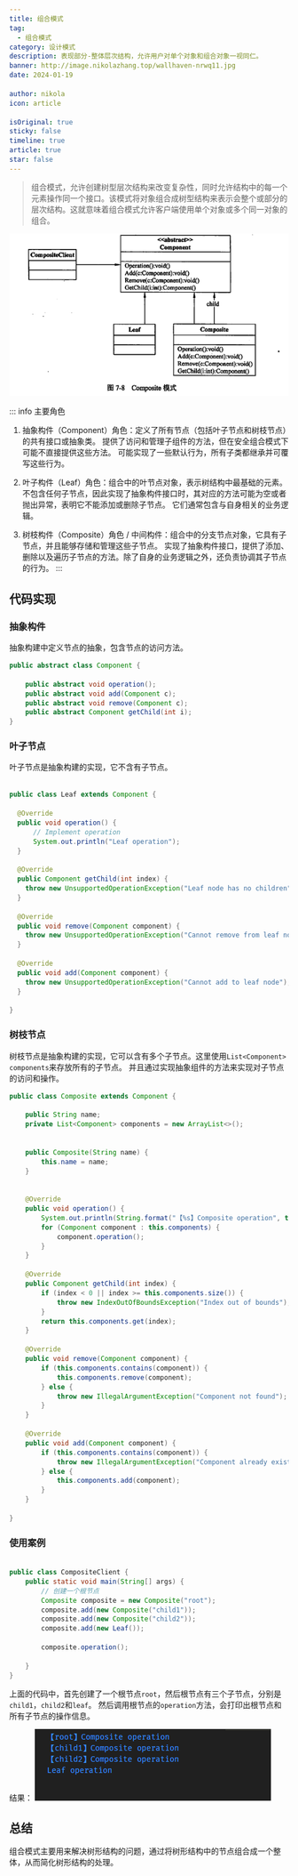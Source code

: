 ```yaml
---
title: 组合模式
tag:
  - 组合模式
category: 设计模式
description: 表现部分-整体层次结构，允许用户对单个对象和组合对象一视同仁。
banner: http://image.nikolazhang.top/wallhaven-nrwq11.jpg
date: 2024-01-19

author: nikola
icon: article

isOriginal: true
sticky: false
timeline: true
article: true
star: false
---
```


> 组合模式，允许创建树型层次结构来改变复杂性，同时允许结构中的每一个元素操作同一个接口。该模式将对象组合成树型结构来表示会整个或部分的层次结构。这就意味着组合模式允许客户端使用单个对象或多个同一对象的组合。

![20240119142212](https://raw.githubusercontent.com/NikolaZhang/image-blog/main/9-composite/20240119142212.png)

::: info 主要角色

1. 抽象构件（Component）角色：定义了所有节点（包括叶子节点和树枝节点）的共有接口或抽象类。
提供了访问和管理子组件的方法，但在安全组合模式下可能不直接提供这些方法。
可能实现了一些默认行为，所有子类都继承并可覆写这些行为。

2. 叶子构件（Leaf）角色：组合中的叶节点对象，表示树结构中最基础的元素。
不包含任何子节点，因此实现了抽象构件接口时，其对应的方法可能为空或者抛出异常，表明它不能添加或删除子节点。
它们通常包含与自身相关的业务逻辑。

3. 树枝构件（Composite）角色 / 中间构件：组合中的分支节点对象，它具有子节点，并且能够存储和管理这些子节点。
实现了抽象构件接口，提供了添加、删除以及遍历子节点的方法。除了自身的业务逻辑之外，还负责协调其子节点的行为。
:::

## 代码实现

### 抽象构件

抽象构建中定义节点的抽象，包含节点的访问方法。

```java
public abstract class Component {
    
    public abstract void operation();
    public abstract void add(Component c);
    public abstract void remove(Component c);
    public abstract Component getChild(int i);
}
```

### 叶子节点

叶子节点是抽象构建的实现，它不含有子节点。

```java

public class Leaf extends Component {

  @Override
  public void operation() {
      // Implement operation
      System.out.println("Leaf operation");
  }

  @Override
  public Component getChild(int index) {
    throw new UnsupportedOperationException("Leaf node has no children"); 
  }

  @Override
  public void remove(Component component) {
    throw new UnsupportedOperationException("Cannot remove from leaf node");
  }

  @Override
  public void add(Component component) {
    throw new UnsupportedOperationException("Cannot add to leaf node");
  }

}
```

### 树枝节点

树枝节点是抽象构建的实现，它可以含有多个子节点。这里使用`List<Component> components`来存放所有的子节点。
并且通过实现抽象组件的方法来实现对子节点的访问和操作。

```java
public class Composite extends Component {

    public String name;
    private List<Component> components = new ArrayList<>();


    public Composite(String name) {
        this.name = name;
    }


    @Override
    public void operation() {
        System.out.println(String.format("【%s】Composite operation", this.name));
        for (Component component : this.components) {
            component.operation();
        }
    }

    @Override
    public Component getChild(int index) {
        if (index < 0 || index >= this.components.size()) {
            throw new IndexOutOfBoundsException("Index out of bounds");
        }
        return this.components.get(index);
    }

    @Override
    public void remove(Component component) {
        if (this.components.contains(component)) {
            this.components.remove(component);
        } else {
            throw new IllegalArgumentException("Component not found");
        }
    }

    @Override
    public void add(Component component) {
        if (this.components.contains(component)) {
            throw new IllegalArgumentException("Component already exists");
        } else {
            this.components.add(component);
        }
    }

}

```

### 使用案例

```java

public class CompositeClient {
    public static void main(String[] args) {
        // 创建一个根节点
        Composite composite = new Composite("root");
        composite.add(new Composite("child1"));
        composite.add(new Composite("child2"));
        composite.add(new Leaf());

        composite.operation();

    }
}
```

上面的代码中，首先创建了一个根节点`root`，然后根节点有三个子节点，分别是`child1`，`child2`和`leaf`。
然后调用根节点的`operation`方法，会打印出根节点和所有子节点的操作信息。

结果：
![20240119163135](https://raw.githubusercontent.com/NikolaZhang/image-blog/main/9-composite/20240119163135.png)

## 总结

组合模式主要用来解决树形结构的问题，通过将树形结构中的节点组合成一个整体，从而简化树形结构的处理。
